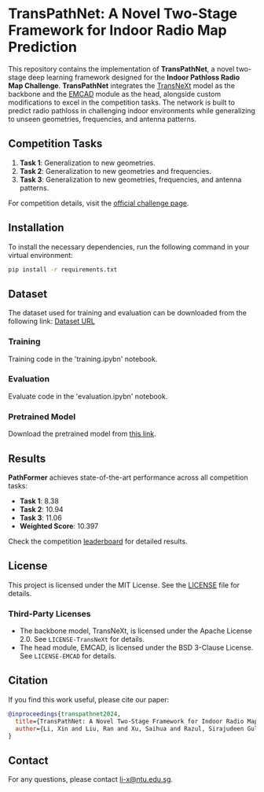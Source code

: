 # TransPathNet: A Novel Two-Stage Framework for Indoor Radio Map Prediction

This repository contains the implementation of **TransPathNet**, a novel two-stage deep learning framework designed for the **Indoor Pathloss Radio Map Challenge**. **TransPathNet** integrates the [TransNeXt](https://github.com/DaiShiResearch/TransNeXt) model as the backbone and the [EMCAD](https://github.com/SLDGroup/EMCAD) module as the head, alongside custom modifications to excel in the competition tasks. The network is built to predict radio pathloss in challenging indoor environments while generalizing to unseen geometries, frequencies, and antenna patterns.

## Competition Tasks

1. **Task 1**: Generalization to new geometries.
2. **Task 2**: Generalization to new geometries and frequencies.
3. **Task 3**: Generalization to new geometries, frequencies, and antenna patterns.

For competition details, visit the [official challenge page](https://indoorradiomapchallenge.github.io).

## Installation

To install the necessary dependencies, run the following command in your virtual environment:

```bash
pip install -r requirements.txt
```

## Dataset

The dataset used for training and evaluation can be downloaded from the following link: [Dataset URL](https://ieee-dataport.org/documents/indoor-radio-map-dataset)

### Training
Training code in the 'training.ipybn' notebook.

### Evaluation
Evaluate code in the 'evaluation.ipybn' notebook.

### Pretrained Model
Download the pretrained model from [this link](https://huggingface.co/XINLI1997/TransPathNet/tree/main).

## Results

**PathFormer** achieves state-of-the-art performance across all competition tasks:
- **Task 1**: 8.38
- **Task 2**: 10.94
- **Task 3**: 11.06
- **Weighted Score**: 10.397

Check the competition [leaderboard](https://indoorradiomapchallenge.github.io/results.html) for detailed results.

## License

This project is licensed under the MIT License. See the [LICENSE](LICENSE) file for details.

### Third-Party Licenses
- The backbone model, TransNeXt, is licensed under the Apache License 2.0. See `LICENSE-TransNeXt` for details.
- The head module, EMCAD, is licensed under the BSD 3-Clause License. See `LICENSE-EMCAD` for details.

## Citation

If you find this work useful, please cite our paper:

```bibtex
@inproceedings{transpathnet2024,
  title={TransPathNet: A Novel Two-Stage Framework for Indoor Radio Map Prediction},
  author={Li, Xin and Liu, Ran and Xu, Saihua and Razul, Sirajudeen Gulam and Yuen, Chau},
}
```

## Contact

For any questions, please contact [li-x@ntu.edu.sg](mailto:li-x@ntu.edu.sg).
